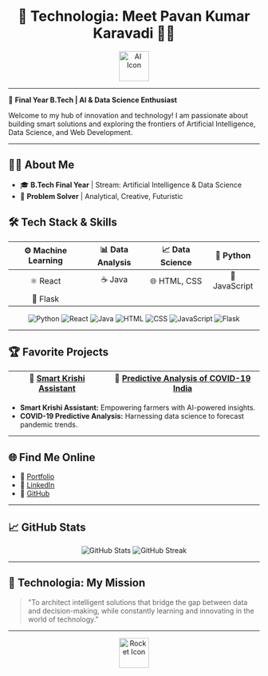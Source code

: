 <!-- Technologia: A Futuristic Profile for Pavan Kumar Karavadi -->

<h1 align="center">🚀 Technologia: Meet Pavan Kumar Karavadi 👨‍💻</h1>

<p align="center">
  <img src="https://img.icons8.com/fluency/96/artificial-intelligence.png" width="60" alt="AI Icon"/>
</p>

---

🌟 **Final Year B.Tech | AI & Data Science Enthusiast**

Welcome to my hub of innovation and technology! I am passionate about building smart solutions and exploring the frontiers of Artificial Intelligence, Data Science, and Web Development.

---

## 🧑‍🎓 About Me

- 🎓 **B.Tech Final Year** | Stream: Artificial Intelligence & Data Science
- 🧠 **Problem Solver** | Analytical, Creative, Futuristic

## 🛠️ Tech Stack & Skills

| ⚙️ Machine Learning | 📊 Data Analysis | 📈 Data Science | 🐍 Python |
|:-------------------:|:---------------:|:--------------:|:--------:|
| ⚛️ React            | ☕ Java         | 🌐 HTML, CSS   | 🧩 JavaScript |
| 🧪 Flask            |                 |                |           |

<div align="center">
  <img src="https://img.icons8.com/color/48/python.png" alt="Python"/>
  <img src="https://img.icons8.com/color/48/react-native.png" alt="React"/>
  <img src="https://img.icons8.com/color/48/java-coffee-cup-logo.png" alt="Java"/>
  <img src="https://img.icons8.com/color/48/html-5--v1.png" alt="HTML"/>
  <img src="https://img.icons8.com/color/48/css3.png" alt="CSS"/>
  <img src="https://img.icons8.com/color/48/javascript--v1.png" alt="JavaScript"/>
  <img src="https://img.icons8.com/color/48/flask.png" alt="Flask"/>
</div>

---

## 🏆 Favorite Projects

| 🚜 [Smart Krishi Assistant](https://smart-krishi-assistant.onrender.com/) | 🦠 [Predictive Analysis of COVID-19 India](https://predictive-analysis-of-covid-19-india.streamlit.app/) |
|:-----------------------------------------------------------------------------:|:----------------------------------------:|

- **Smart Krishi Assistant:** Empowering farmers with AI-powered insights.
- **COVID-19 Predictive Analysis:** Harnessing data science to forecast pandemic trends.

---

## 🌐 Find Me Online

- 🔗 [Portfolio](https://karavadipavankumar.netlify.app/)
- 💼 [LinkedIn](https://www.linkedin.com/in/pavankumarkaravadi24)
- 🐙 [GitHub](https://github.com/Pavan-2445)

---

## 📈 GitHub Stats

<div align="center">
  <img src="https://github-readme-stats.vercel.app/api?username=Pavan-2445&show_icons=true&theme=vision-friendly-dark" alt="GitHub Stats"/>
  <img src="https://github-readme-streak-stats.herokuapp.com/?user=Pavan-2445&theme=vision-friendly-dark" alt="GitHub Streak"/>
</div>

---

## 🚀 Technologia: My Mission

> "To architect intelligent solutions that bridge the gap between data and decision-making, while constantly learning and innovating in the world of technology."

---

<p align="center">
  <img src="https://img.icons8.com/nolan/96/rocket.png" width="60" alt="Rocket Icon"/>
</p>
